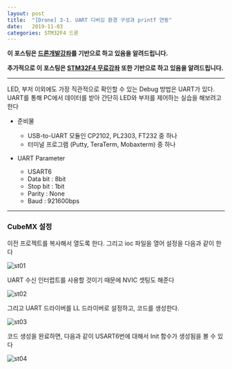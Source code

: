 ```yaml
---
layout: post
title:  "[Drone] 3-1. UART 디버깅 환경 구성과 printf 연동"
date:   2019-11-03
categories: STM32F4 드론
---
```


__이 포스팅은 [드론개발강좌](https://www.inflearn.com/course/STM32CubelDE-STM32F4%EB%93%9C%EB%A1%A0-%EA%B0%9C%EB%B0%9C#)를 기반으로 하고 있음을 알려드립니다.__

__추가적으로 이 포스팅은 [STM32F4 무료강좌](https://www.inflearn.com/course/stm32f4/dashboard) 또한 기반으로 하고 있음을 알려드립니다.__

---

LED, 부저 이외에도 가장 직관적으로 확인할 수 있는 Debug 방법은 UART가 있다. UART를 통해 PC에서 데이터를 받아 간단히 LED와 부저를 제어하는 실습을 해보려고 한다

* 준비물
    * USB-to-UART 모듈인 CP2102, PL2303, FT232 중 하나
    * 터미널 프로그램 (Putty, TeraTerm, Mobaxterm) 중 하나

* UART Parameter
    * USART6
    * Data bit : 8bit
    * Stop bit : 1bit
    * Parity : None
    * Baud : 921600bps

---
### CubeMX 설정

이전 프로젝트를 복사해서 열도록 한다. 그리고 ioc 파일을 열어 설정을 다음과 같이 한다

![st01](https://drive.google.com/open?id=1DE_fwMFX8VES-QBMpNsrTylha8ikQfea)

UART 수신 인터럽트를 사용할 것이기 때문에 NVIC 셋팅도 해준다

![st02](https://drive.google.com/open?id=1g1gAqUO6wPOMnoqbyspc7jAG-DGA01nz)

그리고 UART 드라이버를 LL 드라이버로 설정하고, 코드를 생성한다.

![st03](https://drive.google.com/open?id=1uHa8_fLinGxoewcr8OmTYzUZh6o82ikB)

코드 생성을 완료하면, 다음과 같이 USART6번에 대해서 Init 함수가 생성됨을 볼 수 있다

![st04](https://drive.google.com/open?id=1V5vEZ5F7uqxtz_YN16GLPcfmiLJWSJCf)
